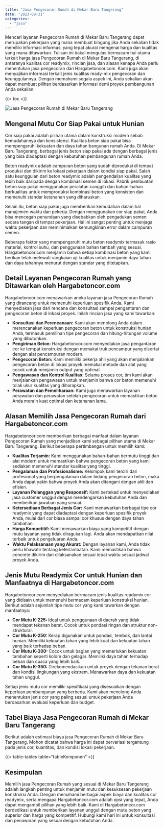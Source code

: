 ```yaml
---
title: "Jasa Pengecoran Rumah di Mekar Baru Tangerang"
date: "2023-08-31"
categories: 
  - "jasa"
---
```



Mencari layanan Pengecoran Rumah di Mekar Baru Tangerang dapat merupakan pekerjaan yang mana membuat bingung jika Anda sekalian tidak memiliki informasi informasi yang tepat akurat mengenai harga dan kualitas yang mana ditawarkan. Tulisan ini bakal mengulas bermacam hal utama terkait harga jasa Pengecoran Rumah di Mekar Baru Tangerang, di antaranya kualitas cor readymix, rincian jasa, dan alasan kenapa Anda perlu menentukan jasa pengecoran dari Hargabetoncor.com. Kami juga akan menyajikan informasi terkait jenis kualitas ready-mix pengecoran dan keunggulannya. Dengan memahami segala aspek ini, Anda sekalian akan dapat membuat pilihan berdasarkan informasi demi proyek pembangunan Anda sekalian.

{{< toc >}}

![Jasa Pengecoran Rumah di Mekar Baru Tangerang](https://hargareadymixid.github.io/hbc/readymix-hbc%20(10).png)

## Mengenal Mutu Cor Siap Pakai untuk Hunian

Cor siap pakai adalah pilihan utama dalam konstruksi modern sebab kemudahannya dan konsistensi. Kualitas beton siap pakai bisa mempengaruhi kekuatan dan daya tahan bangunan rumah Anda. Di Mekar Baru Tangerang, berbagai jenis beton siap pakai ada dengan berbagai jenis yang bisa diadaptasi dengan kebutuhan pembangunan rumah Anda.

Beton readymix adalah campuran beton yang sudah diproduksi di tempat produksi dan dikirim ke lokasi pekerjaan dalam kondisi siap pakai. Salah satu keunggulan dari beton readymix adalah pengendalian kualitas yang lebih baik daripada dengan kombinasi semen di lokasi. Pabrik pembuatan beton siap pakai menggunakan peralatan canggih dan bahan-bahan berkualitas untuk memproduksi kombinasi beton yang konsisten dan memenuhi standar ketahanan yang diharuskan.

Selain itu, beton siap pakai juga memberikan kemudahan dalam hal manajemen waktu dan pekerja. Dengan menggunakan cor siap pakai, Anda bisa mencegah penundaan yang disebabkan oleh pengadukan semen secara tangan di tempat pekerjaan. Hal ini sangat penting untuk menjaga waktu pekerjaan dan meminimalkan kemungkinan error dalam campuran semen.

Beberapa faktor yang mempengaruhi mutu beton readymix termasuk rasio material, kontrol suhu, dan penggunaan bahan tambah yang sesuai. Hargabetoncor.com menjamin bahwa setiap kombinasi beton yang kami berikan telah melewati rangkaian uji kualitas untuk menjamin daya tahan dan daya tahannya menurut dengan standar yang ditetapkan.

## Detail Layanan Pengecoran Rumah yang Ditawarkan oleh Hargabetoncor.com

Hargabetoncor.com menawarkan aneka layanan jasa Pengecoran Rumah yang dirancang untuk memenuhi keperluan spesifik Anda. Kami menyediakan jasa dari rencana dan konsultasi sampai pengantaran dan pengecoran beton di lokasi proyek. Inilah rincian jasa yang kami tawarkan:

- **Konsultasi dan Perencanaan:** Kami akan menolong Anda dalam merencanakan keperluan pengecoran beton untuk konstruksi hunian Anda, termasuk pemilihan tipe pengecoran dan hitung-hitungan volume yang dibutuhkan.
- **Pengiriman Beton:** Hargabetoncor.com menyediakan jasa pengantaran cor ke tempat konstruksi dengan memakai truk pencampur yang disertai dengan alat pencampuran modern.
- **Pengecoran Beton:** Kami memiliki pekerja ahli yang akan menjalankan pengecoran beton di lokasi proyek memakai metode dan alat yang cocok untuk menjamin output yang optimal.
- **Pengawasan dan Kontrol Kualitas:** Selama proses cor, tim kami akan menjalankan pengawasan untuk menjamin bahwa cor beton memenuhi tolak ukur kualitas yang diharapkan.
- **Perawatan dan Pemeliharaan:** Kami juga menawarkan layanan perawatan dan perawatan setelah pengecoran untuk memastikan beton Anda meraih kuat optimal dan ketahanan lama.

## Alasan Memilih Jasa Pengecoran Rumah dari Hargabetoncor.com

Hargabetoncor.com memberikan berbagai manfaat dalam layanan Pengecoran Rumah yang menjadikan kami sebagai pilihan utama di Mekar Baru Tangerang. Berikut beberapa pertimbangan untuk memilih kami:

- **Kualitas Terjamin:** Kami menggunakan bahan-bahan bermutu tinggi dan alat modern untuk memastikan bahwa pengecoran beton yang kami sediakan memenuhi standar kualitas yang tinggi.
- **Pengalaman dan Profesionalisme:** Kelompok kami terdiri dari profesional yang berpengalaman dalam bidang pengecoran beton, maka Anda dapat yakin bahwa proyek Anda akan ditangani dengan ahli dan efisien.
- **Layanan Pelanggan yang Responsif:** Kami bertekad untuk menyediakan jasa customer unggul dengan mendengarkan kebutuhan Anda dan memberikan jawaban yang sesuai.
- **Ketersediaan Berbagai Jenis Cor:** Kami menawarkan berbagai tipe cor readymix yang dapat diadaptasi dengan keperluan spesifik proyek Anda, mulai dari cor biasa sampai cor khusus dengan daya tahan tambahan.
- **Harga Kompetitif:** Kami menawarkan biaya yang kompetitif dengan mutu layanan yang tidak diragukan lagi. Anda akan mendapatkan nilai terbaik untuk pengeluaran Anda.
- **Waktu Pelaksanaan yang Akurat:** Dengan layanan kami, Anda tidak perlu khawatir tentang keterlambatan. Kami memastikan bahwa concrete dikirim dan dilaksanakan sesuai tepat waktu sesuai jadwal proyek Anda.

## Jenis Mutu Readymix Cor untuk Hunian dan Manfaatnya di Hargabetoncor.com

Hargabetoncor.com menyediakan bermacam jenis kualitas readymix cor yang didisain untuk memenuhi bermacam keperluan konstruksi hunian. Berikut adalah sejumlah tipe mutu cor yang kami tawarkan dengan manfaatnya:

- **Cor Mutu K-225:** Ideal untuk penggunaan di daerah yang tidak mendapat tekanan berat. Cocok untuk pondasi ringan dan struktur non-struktural.
- **Cor Mutu K-250:** Kerap digunakan untuk pondasi, tembok, dan lantai hunian. Memiliki kekuatan tahan yang lebih kuat dan kekuatan tahan yang baik terhadap beban.
- **Cor Mutu K-300:** Cocok untuk bagian yang memerlukan kekuatan tambahan seperti kolom dan gelagar. Memiliki daya tahan terhadap beban dan cuaca yang lebih baik.
- **Cor Mutu K-350:** Direkomendasikan untuk proyek dengan tekanan berat dan kondisi lingkungan yang ekstrem. Menawarkan daya dan kekuatan tahan unggul.

Setiap jenis mutu cor memiliki spesifikasi yang disesuaikan dengan keperluan pembangunan yang berbeda. Kami akan menolong Anda menentukan jenis cor yang paling sesuai untuk pekerjaan Anda berdasarkan evaluasi keperluan dan budget.

## Tabel Biaya Jasa Pengecoran Rumah di Mekar Baru Tangerang

Berikut adalah estimasi biaya jasa Pengecoran Rumah di Mekar Baru Tangerang. Mohon dicatat bahwa harga ini dapat bervariasi tergantung pada jenis cor, kuantitas, dan kondisi lokasi pekerjaan.

{{< table-tables table="tableKomponen" >}}

## Kesimpulan

Memilih jasa Pengecoran Rumah yang sesuai di Mekar Baru Tangerang adalah langkah penting untuk menjamin mutu dan kesuksesan pekerjaan konstruksi Anda. Dengan memahami berbagai aspek biaya dan kualitas cor readymix, serta mengapa Hargabetoncor.com adalah opsi yang tepat, Anda dapat mengambil pilihan yang lebih baik. Kami di Hargabetoncor.com berdedikasi untuk memberikan layanan unggul dengan mutu beton yang superior dan harga yang kompetitif. Hubungi kami hari ini untuk konsultasi dan penawaran yang sesuai dengan kebutuhan Anda.
